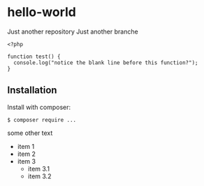 # hello-world
Just another repository
Just another branche

```
<?php

function test() {
  console.log("notice the blank line before this function?");
}

```

## Installation

Install with composer:

```
$ composer require ...
```

  some other text

- item 1
- item 2
- item 3
  - item 3.1
  - item 3.2

